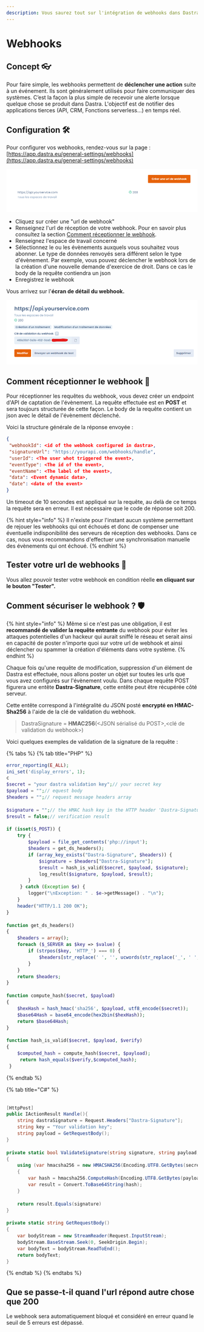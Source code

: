 ```yaml
---
description: Vous saurez tout sur l'intégration de webhooks dans Dastra
---
```


# Webhooks

## Concept 👓

Pour faire simple, les webhooks permettent de **déclencher une action** suite à un événement. Ils sont généralement utilisés pour faire communiquer des systèmes. C’est la façon la plus simple de recevoir une alerte lorsque quelque chose se produit dans Dastra. L'objectif est de notifier des applications tierces (API, CRM, Fonctions serverless...) en temps réel.



## Configuration 🛠️

Pour configurer vos webhooks, rendez-vous sur la page : [https://app.dastra.eu/general-settings/webhooks](https://app.dastra.eu/general-settings/webhooks)

![](<../../.gitbook/assets/image (252).png>)

* Cliquez sur créer une "url de webhook"
* Renseignez l'url de réception de votre webhook. Pour en savoir plus consultez la section [Comment réceptionner le webhook](webhooks.md#undefined).
* Renseignez l'espace de travail concerné
* Sélectionnez le ou les évènements auxquels vous souhaitez vous abonner. Le type de données renvoyés sera différent selon le type d'évènement. Par exemple, vous pouvez déclencher le webhook lors de la création d'une nouvelle demande d'exercice de droit. Dans ce cas le body de la requête contiendra un json
* Enregistrez le webhook

Vous arrivez sur l'**écran de détail du webhook.**

![](<../../.gitbook/assets/image (254).png>)

## Comment réceptionner le webhook 🛬

Pour réceptionner les requêtes du webhook, vous devez créer un endpoint d'API de captation de l'évènement. La requête effectuée est en **POST** et sera toujours structurée de cette façon. Le body de la requête contient un json avec le détail de l'évènement déclenché.

Voici la structure générale de la réponse envoyée :&#x20;

```json
{
 "webhookId": <id of the webhook configured in dastra>,
 "signatureUrl": "https://yourapi.com/webhooks/handle",
 "userId": <The user whot triggered the event>,
 "eventType": <The id of the event>,
 "eventName": <The label of the event>,
 "data": <Event dynamic data>,
 "date": <date of the event>
} 
```

Un timeout de 10 secondes est appliqué sur la requête, au delà de ce temps la requête sera en erreur. Il est nécessaire que le code de réponse soit 200.&#x20;

{% hint style="info" %}
Il n'existe pour l'instant aucun système permettant de rejouer les webhooks qui ont échoués et donc de compenser une éventuelle indisponibilité des serveurs de réception des webhooks. Dans ce cas, nous vous recommandons d'effectuer une synchronisation manuelle des évènements qui ont échoué.
{% endhint %}

## Tester votre url de webhooks 🧪

Vous allez pouvoir tester votre webhook en condition réelle **en cliquant sur le bouton "Tester".**



## Comment sécuriser le webhook ? 🛡️

{% hint style="info" %}
Même si ce n'est pas une obligation, il est **recommandé de valider la requête entrante** du webhook pour éviter les attaques potentielles d'un hackeur qui aurait sniffé le réseau et serait ainsi en capacité de poster n'importe quoi sur votre url de webhook et ainsi déclencher ou spammer la création d'éléments dans votre système.
{% endhint %}

Chaque fois qu'une requête de modification, suppression d'un élément de Dastra est effectuée, nous allons poster un objet sur toutes les urls que vous avez configurés sur l'évènement voulu. Dans chaque requête POST figurera une entête **Dastra-Signature**, cette entête peut être récupérée côté serveur.&#x20;

Cette entête correspond à l'intégralité du JSON posté **encrypté en HMAC-Sha256** à l'aide de la clé de validation du webhook.

> DastraSignature = **HMAC256**(\<JSON sérialisé du POST>,\<clé de validation du webhook>)

Voici quelques exemples de validation de la signature de la requête :

{% tabs %}
{% tab title="PHP" %}
```php
error_reporting(E_ALL);
ini_set('display_errors', 1); 
c
$secret = "your dastra validation key";// your secret key
$payload = "";// equest body
$headers = "";// request message headers array

$signature = "";// the HMAC hash key in the HTTP header 'Dastra-Signature'
$result = false;// verification result

if (isset($_POST)) {
    try {
        $payload = file_get_contents('php://input');
        $headers = get_ds_headers();
        if (array_key_exists("Dastra-Signature", $headers)) {
            $signature = $headers["Dastra-Signature"];
            $result = hash_is_valid($secret, $payload, $signature);
            log_result($signature, $payload, $result);
        }
     } catch (Exception $e) {
        logger("\nException: " . $e->getMessage() . "\n");
    }
    header("HTTP/1.1 200 OK");
}

function get_ds_headers()
{
    $headers = array();
    foreach ($_SERVER as $key => $value) {
        if (strpos($key, 'HTTP_') === 0) {
            $headers[str_replace(' ', '', ucwords(str_replace('_', ' ', strtolower(substr($key, 5)))))] = $value;
        }
    }
    return $headers;
}
 
function compute_hash($secret, $payload)
{
    $hexHash = hash_hmac('sha256', $payload, utf8_encode($secret));
    $base64Hash = base64_encode(hex2bin($hexHash));
    return $base64Hash;
}
 
function hash_is_valid($secret, $payload, $verify)
{
    $computed_hash = compute_hash($secret, $payload);
     return hash_equals($verify,$computed_hash);
 }
```
{% endtab %}

{% tab title="C#" %}
```csharp

[HttpPost]
public IActionResult Handle(){
    string dastraSignature = Request.Headers["Dastra-Signature"];
    string key = "Your validation key";
    string payload = GetRequestBody();
}

private static bool ValidateSignature(string signature, string payload, string secret)
{
    using (var hmacsha256 = new HMACSHA256(Encoding.UTF8.GetBytes(secret)))
    {
        var hash = hmacsha256.ComputeHash(Encoding.UTF8.GetBytes(payload));
        var result = Convert.ToBase64String(hash);
    }
    
    return result.Equals(signature)
}

private static string GetRequestBody()
{
    var bodyStream = new StreamReader(Request.InputStream);
    bodyStream.BaseStream.Seek(0, SeekOrigin.Begin);
    var bodyText = bodyStream.ReadToEnd();
    return bodyText;
}
```
{% endtab %}
{% endtabs %}

## Que se passe-t-il quand l'url répond autre chose que 200

Le webhook sera automatiquement bloqué et considéré en erreur quand le seuil de 5 erreurs est dépassé.

